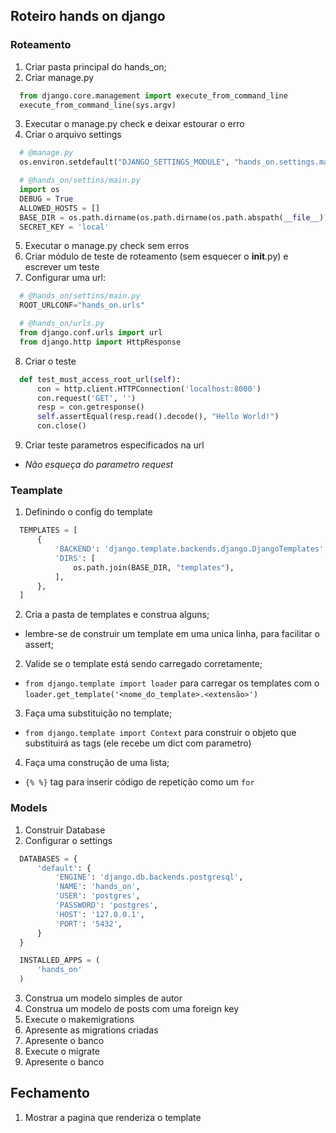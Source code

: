 ## Roteiro hands on django

### Roteamento
1. Criar pasta principal do hands_on;
2. Criar manage.py
  ``` python
    from django.core.management import execute_from_command_line
    execute_from_command_line(sys.argv)
  ```
3. Executar o manage.py check e deixar estourar o erro
4. Criar o arquivo settings
  ``` python 
    # @manage.py
    os.environ.setdefault("DJANGO_SETTINGS_MODULE", "hands_on.settings.main")
  ```

  ``` python
    # @hands_on/settins/main.py
    import os
    DEBUG = True
    ALLOWED_HOSTS = []
    BASE_DIR = os.path.dirname(os.path.dirname(os.path.abspath(__file__)))
    SECRET_KEY = 'local'
  ```
5. Executar o manage.py check sem erros
6. Criar módulo de teste de roteamento (sem esquecer o __init__.py) e escrever um teste
7. Configurar uma url:
  ``` python
    # @hands_on/settins/main.py
    ROOT_URLCONF="hands_on.urls"
  ```
  ``` python
    # @hands_on/urls.py
    from django.conf.urls import url
    from django.http import HttpResponse
  ```

8. Criar o teste
  ``` python
    def test_must_access_root_url(self):
        con = http.client.HTTPConnection('localhost:8000')
        con.request('GET', '')
        resp = con.getresponse()
        self.assertEqual(resp.read().decode(), "Hello World!")
        con.close()
  ```
9. Criar teste parametros especificados na url
  - *Não esqueça do parametro request*

### Teamplate
1. Definindo o config do template
  ``` python
    TEMPLATES = [
        {
            'BACKEND': 'django.template.backends.django.DjangoTemplates',
            'DIRS': [
                os.path.join(BASE_DIR, "templates"),
            ],
        },
    ]
  ```
2. Cria a pasta de templates e construa alguns; 
  - lembre-se de construir um template em uma unica linha, para facilitar o assert;

2. Valide se o template está sendo carregado corretamente;
  - `from django.template import loader` para carregar os templates com o `loader.get_template('<nome_do_template>.<extensão>')`

3. Faça uma substituição no template;
  - `from django.template import Context` para construir o objeto que substituirá as tags (ele recebe um dict com parametro)

4. Faça uma construção de uma lista;
  - `{% %}` tag para inserir código de repetição como um `for`

### Models
1. Construir Database
2. Configurar o settings
``` python
  DATABASES = {
      'default': {
          'ENGINE': 'django.db.backends.postgresql',
          'NAME': 'hands_on',
          'USER': 'postgres',
          'PASSWORD': 'postgres',
          'HOST': '127.0.0.1',
          'PORT': '5432',
      }
  }

  INSTALLED_APPS = (
      'hands_on'
  )
```
3. Construa um modelo simples de autor
4. Construa um modelo de posts com uma foreign key 
5. Execute o makemigrations
6. Apresente as migrations criadas
7. Apresente o banco
8. Execute o migrate
9. Apresente o banco

## Fechamento

1. Mostrar a pagina que renderiza o template